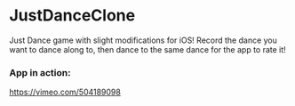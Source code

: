 # JustDanceClone
Just Dance game with slight modifications for iOS!
Record the dance you want to dance along to, then dance to the same dance for the app to rate it!

### App in action:
https://vimeo.com/504189098

